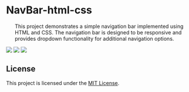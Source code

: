 # NavBar-html-css

<ul>
  This project demonstrates a simple navigation bar implemented using HTML and CSS. The navigation bar is designed to be responsive and provides dropdown functionality for additional navigation options.
</ul>

<image src="GitHub_Images/1.png"/>
<image src="GitHub_Images/2.png"/>
<image src="GitHub_Images/3.png"/>

<h2>License</h2>
<p>This project is licensed under the <a href="LICENSE">MIT License</a>.</p>
